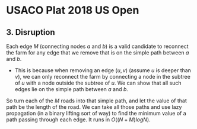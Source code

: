 # USACO Plat 2018 US Open

## 3. Disruption
Each edge $M$ (connecting nodes $a$ and $b$) is a valid candidate to reconnect the farm for any edge that we remove that is on the simple path between $a$ and $b$.
 - This is because when removing an edge $(u,v)$ (assume $u$ is deeper than $v$), we can only reconnect the farm by connecting a node in the subtree of $u$ with a node outside the subtree of $u$. We can show that all such edges lie on the simple path between $a$ and $b$.

So turn each of the $M$ roads into that simple path, and let the value of that path be the length of the road. We can take all those paths and use lazy propagation (in a binary lifting sort of way) to find the minimum value of a path passing through each edge. It runs in $O((N+M)logN)$.